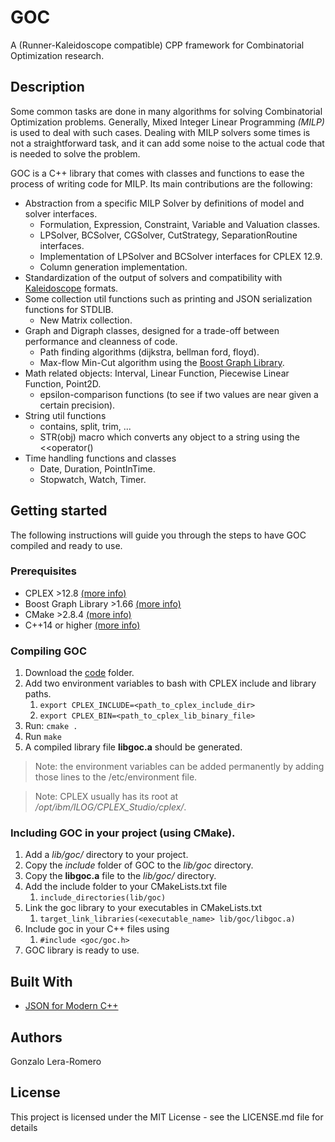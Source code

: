 # GOC
A (Runner-Kaleidoscope compatible) CPP framework for Combinatorial Optimization research.

## Description
Some common tasks are done in many algorithms for solving Combinatorial Optimization problems. Generally, Mixed Integer Linear Programming _(MILP)_ is used to deal with such cases. Dealing with MILP solvers some times is not a straightforward task, and it can add some noise to the actual code that is needed to solve the problem.

GOC is a C++ library that comes with classes and functions to ease the process of writing code for MILP. Its main contributions are the following:
- Abstraction from a specific MILP Solver by definitions of model and solver interfaces.
  - Formulation, Expression, Constraint, Variable and Valuation classes.
  - LPSolver, BCSolver, CGSolver, CutStrategy, SeparationRoutine interfaces.
  - Implementation of LPSolver and BCSolver interfaces for CPLEX 12.9.
  - Column generation implementation.
- Standardization of the output of solvers and compatibility with [Kaleidoscope](https://github.com/gleraromero/kaleidoscope) formats.
- Some collection util functions such as printing and JSON serialization functions for STDLIB.
  - New Matrix collection.
- Graph and Digraph classes, designed for a trade-off between performance and cleanness of code.
  - Path finding algorithms (dijkstra, bellman ford, floyd).
  - Max-flow Min-Cut algorithm using the [Boost Graph Library](https://www.boost.org/doc/libs/1_66_0/libs/graph/doc/index.html).
- Math related objects: Interval, Linear Function, Piecewise Linear Function, Point2D.
  - epsilon-comparison functions (to see if two values are near given a certain precision).
- String util functions
  - contains, split, trim, ...
  - STR(obj) macro which converts any object to a string using the <<operator()
- Time handling functions and classes
  - Date, Duration, PointInTime.
  - Stopwatch, Watch, Timer.

## Getting started
The following instructions will guide you through the steps to have GOC compiled and ready to use.

### Prerequisites
- CPLEX >12.8 [(more info)](https://www.ibm.com/products/ilog-cplex-optimization-studio)
- Boost Graph Library >1.66 [(more info)](https://www.boost.org/doc/libs/1_66_0/libs/graph/doc/index.html)
- CMake >2.8.4 [(more info)](https://cmake.org/)
- C++14 or higher [(more info)](https://es.wikipedia.org/wiki/C%2B%2B14)

### Compiling GOC
1. Download the [code](code) folder.
1. Add two environment variables to bash with CPLEX include and library paths.
    1. ```export CPLEX_INCLUDE=<path_to_cplex_include_dir>```
    1. ```export CPLEX_BIN=<path_to_cplex_lib_binary_file>```
1. Run: ```cmake .```
1. Run ```make```
1. A compiled library file __libgoc.a__ should be generated.

> Note: the environment variables can be added permanently by adding those lines to the /etc/environment file.

> Note: CPLEX usually has its root at _/opt/ibm/ILOG/CPLEX_Studio<version>/cplex/_.

### Including GOC in your project (using CMake).
1. Add a _lib/goc/_ directory to your project.
1. Copy the _include_ folder of GOC to the _lib/goc_ directory.
1. Copy the __libgoc.a__ file to the _lib/goc/_ directory.
1. Add the include folder to your CMakeLists.txt file 
    1. ```include_directories(lib/goc)```
1. Link the goc library to your executables in CMakeLists.txt 
    1. ```target_link_libraries(<executable_name> lib/goc/libgoc.a)```
1. Include goc in your C++ files using
    1. ```#include <goc/goc.h>```
1. GOC library is ready to use.

## Built With
* [JSON for Modern C++](https://github.com/nlohmann/json)

## Authors
Gonzalo Lera-Romero

## License
This project is licensed under the MIT License - see the LICENSE.md file for details
